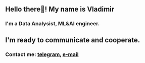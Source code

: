 ## Hello there👋! My name is Vladimir
### I'm a Data Analysist, ML&AI engineer.  

## I'm ready to communicate and cooperate.
### Contact me: [telegram](https://t.me/hohh9h), [e-mail](mailto:sivanevvova@gmail.com)

